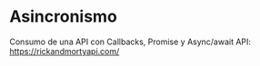 # Asincronismo
Consumo de una API con Callbacks, Promise y Async/await
API: https://rickandmortyapi.com/
